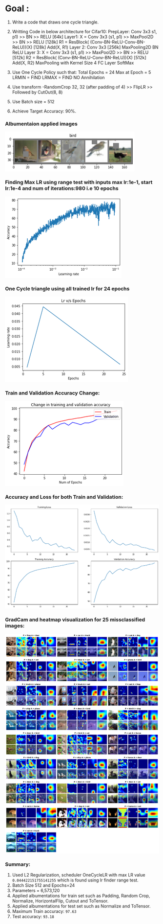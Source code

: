 # Goal :

1. Write a code that draws one cycle triangle.

2. Writting Code in below architecture for Cifar10:
 PrepLayer:
    Conv 3x3 s1, p1) >> BN >> RELU [64k]
 Layer1:
     X = Conv 3x3 (s1, p1) >> MaxPool2D >> BN >> RELU [128k]
     R1 = ResBlock( (Conv-BN-ReLU-Conv-BN-ReLU))(X) [128k] 
     Add(X, R1)
     Layer 2:
     Conv 3x3 [256k]
     MaxPooling2D
     BN
     ReLU
 Layer 3:
     X = Conv 3x3 (s1, p1) >> MaxPool2D >> BN >> RELU [512k]
     R2 = ResBlock( (Conv-BN-ReLU-Conv-BN-ReLU))(X) [512k]
     Add(X, R2)
     MaxPooling with Kernel Size 4
     FC Layer 
     SoftMax
 3. Use One Cycle Policy such that:
     Total Epochs = 24
     Max at Epoch = 5
     LRMIN = FIND
     LRMAX = FIND
     NO Annihilation
 4. Use transform -RandomCrop 32, 32 (after padding of 4) >> FlipLR >> Followed by CutOut(8, 8)
 5. Use Batch size = 512
 6. Achieve Target Accuracy: 90%. 
 
 ### Albumentaion applied images 
![albumentaion1](https://github.com/ganeshkcs/EVA4B2/blob/master/S11/images/bird_cutout.png)

### Finding Max LR using range test with inputs max lr:1e-1, start lr:1e-4 and num of iterations:980 i.e 10 epochs
![lr_finder](https://github.com/ganeshkcs/EVA4B2/blob/master/S11/images/acc_lr.png)

### One Cycle triangle using all trained lr for 24 epochs
![one_cycle](https://github.com/ganeshkcs/EVA4B2/blob/master/S11/images/one_cycle_training.png)

### Train and Validation Accuracy Change:
![accuracy_graph](https://github.com/ganeshkcs/EVA4B2/blob/master/S11/images/train_val.png)

### Accuracy and Loss for both Train and Validation:
![accuracy_graph](https://github.com/ganeshkcs/EVA4B2/blob/master/S11/images/all_val_acc.png)

### GradCam and heatmap visualization for 25 missclassified images:
![misclassified1](https://github.com/ganeshkcs/EVA4B2/blob/master/S11/images/gradcam_misclassified.png)

### Summary:
1. Used L2 Regularization, scheduler OneCycleLR with max LR value `0.044422151755141255` which
 is found using lr finder range test.
2. Batch Size 512 and Epochs=24
3. Parameters = 6,573,120
4. Applied albumentations for train set such as Padding, Random Crop, Normalize, HorizontalFlip, Cutout and ToTensor.
5. Applied albumentations for test set such as Normalize and ToTensor.
7. Maximum Train accuracy:  `97.63`
8. Test accuracy:  `93.18`

